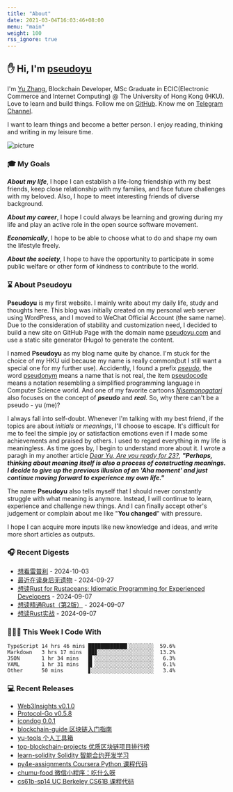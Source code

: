 ```yaml
---
title: "About"
date: 2021-03-04T16:03:46+08:00
menu: "main"
weight: 100
rss_ignore: true
---
```


## ✋ Hi, I'm [pseudoyu](https://www.pseudoyu.com)

I'm [Yu Zhang](https://www.pseudoyu.com), Blockchain Developer, MSc Graduate in ECIC(Electronic Commerce and Internet Computing) @ The University of Hong Kong (HKU). Love to learn and build things. Follow me on [GitHub](https://github.com/pseudoyu). Know me on [Telegram Channel](https://t.me/pseudoyulife).

I want to learn things and become a better person. I enjoy reading, thinking and writing in my leisure time.

![picture](https://image.pseudoyu.com/images/dino.gif)

### 🎓 My Goals
***About my life***, I hope I can establish a life-long friendship with my best friends, keep close relationship with my families, and face future challenges with my beloved. Also, I hope to meet interesting friends of diverse background.

***About my career***, I hope I could always be learning and growing during my life and play an active role in the open source software movement.

***Economically***, I hope to be able to choose what to do and shape my own the lifestyle freely.

***About the society***, I hope to have the opportunity to participate in some public welfare or other form of kindness to contribute to the world.

### ⌛️ About Pseudoyu

**Pseudoyu** is my first website. I mainly write about my daily life, study and thoughts here. This blog was initially created on my personal web server using WordPress, and I moved to WeChat Official Account (the same name). Due to the consideration of stability and customization need, I decided to build a new site on GitHub Page with the domain name [pseudoyu.com](https://www.pseudoyu.com/en) and use a static site generator (Hugo) to generate the content.

I named **Pseudoyu** as my blog name quite by chance. I'm stuck for the choice of my HKU uid because my name is really common(but I still want a special one for my further use). Accidently, I found a prefix [*pseudo*](https://www.oxfordlearnersdictionaries.com/definition/english/pseudo), the word [pseudonym](https://www.oxfordlearnersdictionaries.com/definition/english/pseudonym) means a name that is not real, the item [pseudocode](https://www.lexico.com/definition/pseudocode) means a notation resembling a simplified programming language in Computer Science world. And one of my favorite cartoons [*Nisemonogatari*](https://zh.wikipedia.org/wiki/偽物語) also focuses on the concept of ***pseudo*** and ***real***. So, why there can't be a pseudo - yu (me)?

I always fall into self-doubt. Whenever I'm talking with my best friend, if the topics are about *initials* or *meanings*, I'll choose to escape. It's difficult for me to feel the simple joy or satisfaction emotions even if I made some achievements and praised by others. I used to regard everything in my life is meaningless. As time goes by, I begin to understand more about it. I wrote a paragh in my another article [*Dear Yu, Are you ready for 23?*](https://www.pseudoyu.com/en/2020/06/06/yearly_review_23/), ***"Perhaps, thinking about meaning itself is also a process of constructing meanings. I decide to give up the previous illusion of an 'Aha moment' and just continue moving forward to experience my own life."***

The name **Pseudoyu** also tells myself that I should never constantly struggle with what meaning is anymore. Instead, I will continue to learn, experience and challenge new things. And I can finally accept other's judgement or complain about me like "**You changed**" with pressure.

I hope I can acquire more inputs like new knowledge and ideas, and write more short articles as outputs.

### 🎧 Recent Digests

<!-- douban starts -->
* <a href='http://movie.douban.com/subject/26415434/' target='_blank'>想看雷普利</a> - 2024-10-03
* <a href='https://book.douban.com/subject/36852931/' target='_blank'>最近在读身后无遗物</a> - 2024-09-27
* <a href='https://book.douban.com/subject/35520588/' target='_blank'>想读Rust for Rustaceans: Idiomatic Programming for Experienced Developers</a> - 2024-09-07
* <a href='https://book.douban.com/subject/35290878/' target='_blank'>想读精通Rust（第2版）</a> - 2024-09-07
* <a href='https://book.douban.com/subject/36059499/' target='_blank'>想读Rust实战</a> - 2024-09-07
<!-- douban ends -->

### 👨🏻‍💻 This Week I Code With
<!-- code_time starts -->

```text
TypeScript 14 hrs 46 mins ████████████▌░░░░░░░░  59.6%
Markdown   3 hrs 17 mins  ██▊░░░░░░░░░░░░░░░░░░  13.2%
JSON       1 hr 34 mins   █▎░░░░░░░░░░░░░░░░░░░   6.3%
YAML       1 hr 31 mins   █▎░░░░░░░░░░░░░░░░░░░   6.1%
Other      50 mins        ▋░░░░░░░░░░░░░░░░░░░░   3.4%
```

<!-- code_time ends -->

### 💻 Recent Releases

<!-- recent_releases starts -->
* <a href=https://github.com/pseudoyu/Web3Insights/releases/tag/v0.1.0 target='_blank'>Web3Insights v0.1.0</a>
* <a href=https://github.com/RSS3-Network/Protocol-Go/releases/tag/v0.5.8 target='_blank'>Protocol-Go v0.5.8</a>
* <a href=https://github.com/djyde/icondog/releases/tag/v0.0.1 target='_blank'>icondog 0.0.1</a>
* <a href=https://github.com/pseudoyu/blockchain-guide/releases/tag/v0.1.0 target='_blank'>blockchain-guide 区块链入门指南</a>
* <a href=https://github.com/pseudoyu/yu-tools/releases/tag/v0.1 target='_blank'>yu-tools 个人工具箱</a>
* <a href=https://github.com/pseudoyu/top-blockchain-projects/releases/tag/v1.0.0 target='_blank'>top-blockchain-projects 优质区块链项目排行榜</a>
* <a href=https://github.com/pseudoyu/learn-solidity/releases/tag/v1.0.0 target='_blank'>learn-solidity Solidity 智能合约开发学习</a>
* <a href=https://github.com/pseudoyu/py4e-assignments/releases/tag/v1.0.0 target='_blank'>py4e-assignments Coursera Python 课程代码</a>
* <a href=https://github.com/pseudoyu/chumu-food/releases/tag/v1.0.0 target='_blank'>chumu-food 微信小程序：吃什么呀</a>
* <a href=https://github.com/pseudoyu/cs61b-sp14/releases/tag/v0.0.1 target='_blank'>cs61b-sp14 UC Berkeley CS61B 课程代码</a>
<!-- recent_releases ends -->
